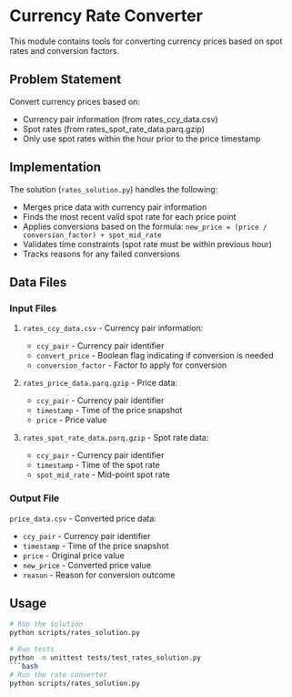 # Currency Rate Converter

This module contains tools for converting currency prices based on spot rates and conversion factors.

## Problem Statement

Convert currency prices based on:
- Currency pair information (from rates_ccy_data.csv)
- Spot rates (from rates_spot_rate_data.parq.gzip)
- Only use spot rates within the hour prior to the price timestamp

## Implementation

The solution (`rates_solution.py`) handles the following:
- Merges price data with currency pair information
- Finds the most recent valid spot rate for each price point
- Applies conversions based on the formula: `new_price = (price / conversion_factor) + spot_mid_rate`
- Validates time constraints (spot rate must be within previous hour)
- Tracks reasons for any failed conversions

## Data Files

### Input Files

1. `rates_ccy_data.csv` - Currency pair information:
   - `ccy_pair` - Currency pair identifier
   - `convert_price` - Boolean flag indicating if conversion is needed
   - `conversion_factor` - Factor to apply for conversion

2. `rates_price_data.parq.gzip` - Price data:
   - `ccy_pair` - Currency pair identifier
   - `timestamp` - Time of the price snapshot
   - `price` - Price value

3. `rates_spot_rate_data.parq.gzip` - Spot rate data:
   - `ccy_pair` - Currency pair identifier
   - `timestamp` - Time of the spot rate
   - `spot_mid_rate` - Mid-point spot rate

### Output File

`price_data.csv` - Converted price data:
- `ccy_pair` - Currency pair identifier
- `timestamp` - Time of the price snapshot
- `price` - Original price value
- `new_price` - Converted price value
- `reason` - Reason for conversion outcome

## Usage

```bash
# Run the solution
python scripts/rates_solution.py

# Run tests
python -m unittest tests/test_rates_solution.py
```bash
# Run the rate converter
python scripts/rates_solution.py
```
